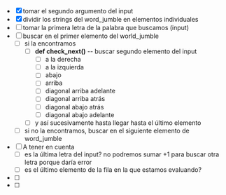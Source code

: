 
- [x] tomar el segundo argumento del input
- [x] dividir los strings del word_jumble en elementos individuales
- [ ] tomar la primera letra de la palabra que buscamos (input)
- [ ] buscar en el primer elemento del world_jumble
  - [ ] si la encontramos
    - [ ] **def check_next()** -- buscar segundo elemento del input
      - [ ] a la derecha
      - [ ] a la izquierda
      - [ ] abajo
      - [ ] arriba
      - [ ] diagonal arriba adelante
      - [ ] diagonal arriba atrás
      - [ ] diagonal abajo atrás
      - [ ] diagonal abajo adelante
    - [ ] y así sucesivamente hasta llegar hasta el último elemento
  - [ ] si no la encontramos, buscar en el siguiente elemento de word_jumble
- [ ] A tener en cuenta
  - [ ] es la última letra del input? no podremos sumar +1 para buscar otra letra porque daría error
  - [ ] es el último elemento de la fila en la que estamos evaluando?
- [ ] 
- [ ] 
